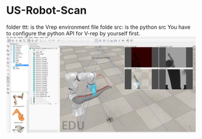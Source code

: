 # US-Robot-Scan
folder ttt: is the Vrep environment file
folde src: is the python src
You have to configure the python API for V-rep by yourself first. 
![image](https://github.com/zhoushuai123/US-Robot-Scan/blob/main/image/Title.png)
